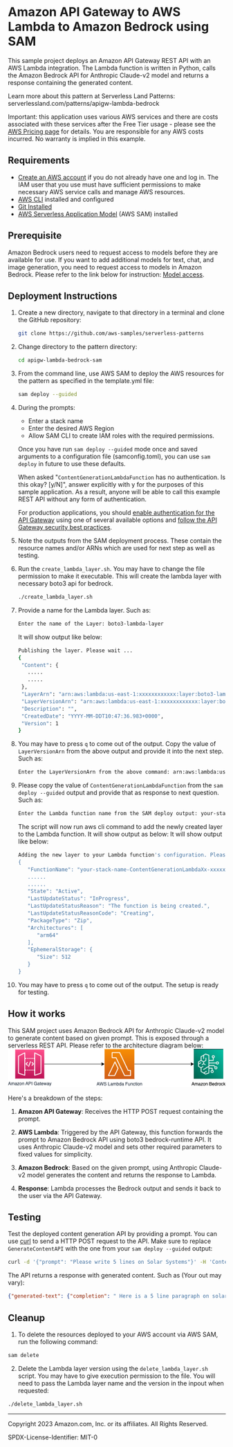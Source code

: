 # Amazon API Gateway to AWS Lambda to Amazon Bedrock using SAM

This sample project deploys an Amazon API Gateway REST API with an AWS Lambda integration. The Lambda function is written in Python, calls the Amazon Bedrock API for Anthropic Claude-v2 model and returns a response containing the generated content.

Learn more about this pattern at Serverless Land Patterns: serverlessland.com/patterns/apigw-lambda-bedrock

Important: this application uses various AWS services and there are costs associated with these services after the Free Tier usage - please see the [AWS Pricing page](https://aws.amazon.com/pricing/) for details. You are responsible for any AWS costs incurred. No warranty is implied in this example.

## Requirements

- [Create an AWS account](https://portal.aws.amazon.com/gp/aws/developer/registration/index.html) if you do not already have one and log in. The IAM user that you use must have sufficient permissions to make necessary AWS service calls and manage AWS resources.
- [AWS CLI](https://docs.aws.amazon.com/cli/latest/userguide/install-cliv2.html) installed and configured
- [Git Installed](https://git-scm.com/book/en/v2/Getting-Started-Installing-Git)
- [AWS Serverless Application Model](https://docs.aws.amazon.com/serverless-application-model/latest/developerguide/serverless-sam-cli-install.html) (AWS SAM) installed

## Prerequisite
Amazon Bedrock users need to request access to models before they are available for use. If you want to add additional models for text, chat, and image generation, you need to request access to models in Amazon Bedrock. Please refer to the link below for instruction:
[Model access](https://docs.aws.amazon.com/bedrock/latest/userguide/model-access.html).

## Deployment Instructions

1. Create a new directory, navigate to that directory in a terminal and clone the GitHub repository:
   ```bash
   git clone https://github.com/aws-samples/serverless-patterns
   ```
2. Change directory to the pattern directory:
   ```bash
   cd apigw-lambda-bedrock-sam
   ```
3. From the command line, use AWS SAM to deploy the AWS resources for the pattern as specified in the template.yml file:
   ```bash
   sam deploy --guided
   ```
4. During the prompts:

   - Enter a stack name
   - Enter the desired AWS Region
   - Allow SAM CLI to create IAM roles with the required permissions.

   Once you have run `sam deploy --guided` mode once and saved arguments to a configuration file (samconfig.toml), you can use `sam deploy` in future to use these defaults.

   When asked "`ContentGenerationLambdaFunction` has no authentication. Is this okay? [y/N]", answer explicitly with y for the purposes of this sample application. As a result, anyone will be able to call this example REST API without any form of authentication.

   For production applications, you should [enable authentication for the API Gateway](https://docs.aws.amazon.com/apigateway/latest/developerguide/apigateway-control-access-to-api.html) using one of several available options and [follow the API Gateway security best practices](https://docs.aws.amazon.com/apigateway/latest/developerguide/security-best-practices.html).

5. Note the outputs from the SAM deployment process. These contain the resource names and/or ARNs which are used for next step as well as testing.
6. Run the `create_lambda_layer.sh`. You may have to change the file permission to make it executable.  This will create the lambda layer with necessary boto3 api for bedrock.
   ```bash
   ./create_lambda_layer.sh
   ```
7. Provide a name for the Lambda layer. Such as: 
   ```bash
   Enter the name of the Layer: boto3-lambda-layer
   ```
   It will show output like below:
   ```bash
   Publishing the layer. Please wait ...
   {
    "Content": {
      .....
      .....
    },
    "LayerArn": "arn:aws:lambda:us-east-1:xxxxxxxxxxxx:layer:boto3-lambda-layer",
    "LayerVersionArn": "arn:aws:lambda:us-east-1:xxxxxxxxxxxx:layer:boto3-lambda-layer:1",
    "Description": "",
    "CreatedDate": "YYYY-MM-DDT10:47:36.983+0000",
    "Version": 1
   }
   ``` 
8. You may have to press `q` to come out of the output. Copy the value of `LayerVersionArn` from the above output and provide it into the next step. Such as:
   ```bash
   Enter the LayerVersionArn from the above command: arn:aws:lambda:us-east-1:xxxxxxxxxxxx:layer:boto3-lambda-layer:1
   ```
9. Please copy the value of `ContentGenerationLambdaFunction` from the `sam deploy --guided` output and provide that as response to next question. Such as:
   ```bash
   Enter the Lambda function name from the SAM deploy output: your-stack-name-ContentGenerationLambdaXx-xxxxxxxxxxxx
   ```
   The script will now run aws cli command to add the newly created layer to the Lambda function. It will show output as below:
   It will show output like below:
   ```bash
   Adding the new layer to your Lambda function's configuration. Please wait ...
   {
      "FunctionName": "your-stack-name-ContentGenerationLambdaXx-xxxxxxxxxxxx",
      ......
      ......
      "State": "Active",
      "LastUpdateStatus": "InProgress",
      "LastUpdateStatusReason": "The function is being created.",
      "LastUpdateStatusReasonCode": "Creating",
      "PackageType": "Zip",
      "Architectures": [
         "arm64"
      ],
      "EphemeralStorage": {
         "Size": 512
      }
   }      
   ```    
10. You may have to press `q` to come out of the output. The setup is ready for testing.

## How it works

This SAM project uses Amazon Bedrock API for Anthropic Claude-v2 model to generate content based on given prompt. This is exposed through a serverless REST API. Please refer to the architecture diagram below:
![End to End Architecture](images/architecture.png)

Here's a breakdown of the steps:

1. **Amazon API Gateway**: Receives the HTTP POST request containing the prompt.

2. **AWS Lambda**: Triggered by the API Gateway, this function forwards the prompt to Amazon Bedrock API using boto3 bedrock-runtime API. It uses Anthropic Claude-v2 model and sets other required parameters to fixed values for simplicity.

3. **Amazon Bedrock**: Based on the given prompt, using Anthropic Claude-v2 model generates the content and returns the response to Lambda.

4. **Response**: Lambda processes the Bedrock output and sends it back to the user via the API Gateway.

## Testing

Test the deployed content generation API by providing a prompt. You can use [curl](https://curl.se/) to send a HTTP POST request to the API. Make sure to replace `GenerateContentAPI` with the one from your `sam deploy --guided` output:

```bash
curl -d '{"prompt": "Please write 5 lines on Solar Systems"}' -H 'Content-Type: application/json'  <GenerateContentAPI>
```

The API returns a response with generated content. Such as (Your out may vary): 

```json
{"generated-text": {"completion": " Here is a 5 line paragraph on solar systems:\n\nThe solar system consists of the sun and everything that orbits around it. This includes planets, comets, asteroids, and other small objects like dust and gas. The sun is a star at the center of our solar system and is responsible for holding everything together with its gravitational pull. The planets in our solar system are Mercury, Venus, Earth, Mars, Jupiter, Saturn, Uranus, and Neptune. They all orbit the sun in elliptical paths at varying distances. Our solar system is located in the Milky Way galaxy which contains billions of other stars and solar systems.", "stop_reason": "stop_sequence"}}
```


## Cleanup

1. To delete the resources deployed to your AWS account via AWS SAM, run the following command:

```bash
sam delete
```
2. Delete the Lambda layer version using the `delete_lambda_layer.sh` script. You may have to give execution permission to the file. You will need to pass the Lambda layer name and the version in the inpout when requested:
```bash
./delete_lambda_layer.sh
```

---

Copyright 2023 Amazon.com, Inc. or its affiliates. All Rights Reserved.

SPDX-License-Identifier: MIT-0
